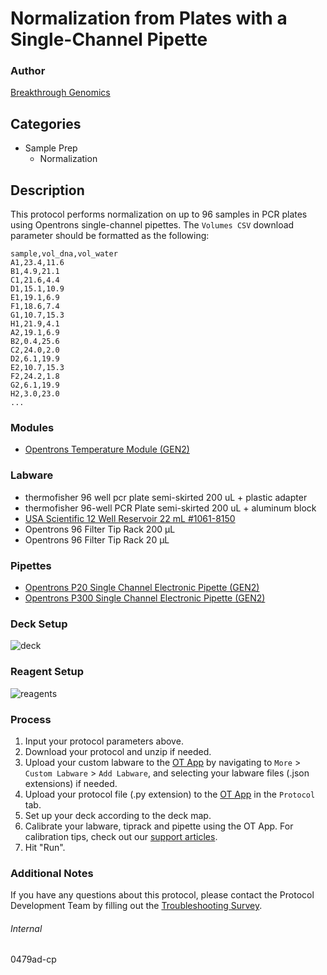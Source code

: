 # Normalization from Plates with a Single-Channel Pipette


### Author
[Breakthrough Genomics](https://opentrons.com/)


## Categories
* Sample Prep
	* Normalization


## Description
This protocol performs normalization on up to 96 samples in PCR plates using Opentrons single-channel pipettes. The `Volumes CSV` download parameter should be formatted as the following:

```
sample,vol_dna,vol_water
A1,23.4,11.6
B1,4.9,21.1
C1,21.6,4.4
D1,15.1,10.9
E1,19.1,6.9
F1,18.6,7.4
G1,10.7,15.3
H1,21.9,4.1
A2,19.1,6.9
B2,0.4,25.6
C2,24.0,2.0
D2,6.1,19.9
E2,10.7,15.3
F2,24.2,1.8
G2,6.1,19.9
H2,3.0,23.0
...
```


### Modules
* [Opentrons Temperature Module (GEN2)](https://shop.opentrons.com/temperature-module-gen2/)


### Labware
* thermofisher 96 well pcr plate semi-skirted 200 uL + plastic adapter
* thermofisher 96-well PCR Plate semi-skirted 200 uL + aluminum block
* [USA Scientific 12 Well Reservoir 22 mL #1061-8150](https://www.usascientific.com/12-channel-automation-reservoir.aspx)
* Opentrons 96 Filter Tip Rack 200 µL
* Opentrons 96 Filter Tip Rack 20 µL


### Pipettes
* [Opentrons P20 Single Channel Electronic Pipette (GEN2)](https://shop.opentrons.com/single-channel-electronic-pipette-p20/)
* [Opentrons P300 Single Channel Electronic Pipette (GEN2)](https://shop.opentrons.com/single-channel-electronic-pipette-p20/)


### Deck Setup
![deck](https://opentrons-protocol-library-website.s3.amazonaws.com/custom-README-images/0479ad-cp/deck.png)


### Reagent Setup
![reagents](https://opentrons-protocol-library-website.s3.amazonaws.com/custom-README-images/0479ad-cp/reagents.png)



### Process
1. Input your protocol parameters above.
2. Download your protocol and unzip if needed.
3. Upload your custom labware to the [OT App](https://opentrons.com/ot-app) by navigating to `More` > `Custom Labware` > `Add Labware`, and selecting your labware files (.json extensions) if needed.
4. Upload your protocol file (.py extension) to the [OT App](https://opentrons.com/ot-app) in the `Protocol` tab.
5. Set up your deck according to the deck map.
6. Calibrate your labware, tiprack and pipette using the OT App. For calibration tips, check out our [support articles](https://support.opentrons.com/en/collections/1559720-guide-for-getting-started-with-the-ot-2).
7. Hit "Run".


### Additional Notes
If you have any questions about this protocol, please contact the Protocol Development Team by filling out the [Troubleshooting Survey](https://protocol-troubleshooting.paperform.co/).


###### Internal
0479ad-cp

